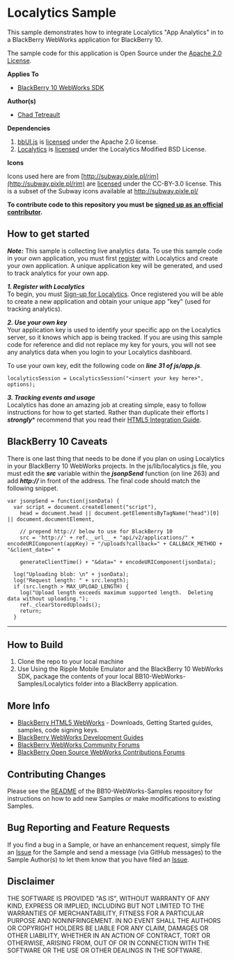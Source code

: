 # Localytics Sample

This sample demonstrates how to integrate Localytics "App Analytics" in to a BlackBerry WebWorks application for BlackBerry 10.

The sample code for this application is Open Source under the [Apache 2.0 License](http://www.apache.org/licenses/LICENSE-2.0.html).

**Applies To**

* [BlackBerry 10 WebWorks SDK](https://developer.blackberry.com/html5/download/sdk) 

**Author(s)** 

* [Chad Tetreault](http://www.twitter.com/chadtatro)

**Dependencies**

1. [bbUI.js](https://github.com/blackberry/bbUI.js) is [licensed](https://github.com/blackberry/bbUI.js/blob/master/LICENSE) under the Apache 2.0 license.
2. [Localytics](http://localytics.com) is [licensed](http://www.localytics.com/docs/opensourceinfo/#license-documentation) under the Localytics Modified BSD License.

**Icons**

Icons used here are from [http://subway.pixle.pl/rim](http://subway.pixle.pl/rim) are [licensed](http://creativecommons.org/licenses/by/3.0/) under the CC-BY-3.0 license.  This is a subset of the Subway icons available at http://subway.pixle.pl/

**To contribute code to this repository you must be [signed up as an official contributor](http://blackberry.github.com/howToContribute.html).**

<!-- ## Screenshots 

![Screenshot](https://raw.github.com/ctetreault/BB10-WebWorks-Samples/master/WindowCovers/screenshot.png)
 -->

## How to get started

***Note:*** This sample is collecting live analytics data. To use this sample code in your own application, you must first [register](http://www.localytics.com/register) with Localytics and create your own application. A unique application key will be generated, and used to track analytics for your own app.

***1. Register with Localytics***</br>
To begin, you must [Sign-up for Localytics](http://www.localytics.com/register). Once registered you will be able to create a new application and obtain your unique app "key" (used for tracking analytics).<br/>

***2. Use your own key***</br>
Your application key is used to identify your specific app on the Localytics server, so it knows which app is being tracked. If you are using this sample code for reference and did not replace my key for yours, you will not see any analytics data when you login to your Localytics dashboard.

To use your own key, edit the following code on ***line 31 of js/app.js***.

```
localyticsSession = LocalyticsSession("<insert your key here>", options);
```

***3. Tracking events and usage***</br>
Localytics has done an amazing job at creating simple, easy to follow instructions for how to get started. Rather than duplicate their efforts I ***strongly**** recommend that you read their [HTML5 Integration Guide](http://www.localytics.com/docs/html5-integration/).

## BlackBerry 10 Caveats
There is one last thing that needs to be done if you plan on using Localytics in your BlackBerry 10 WebWorks projects. In the js/lib/localytics.js file, you must edit the ***src*** variable within the ***jsonpSend*** function (on line 263) and add ***http://*** in front of the address. The final code should match the following snippet.

```
var jsonpSend = function(jsonData) {
  var script = document.createElement("script"),
    head = document.head || document.getElementsByTagName("head")[0] || document.documentElement,
   
    // prepend http:// below to use for BlackBerry 10
    src = 'http://' + ref.__url__ + "api/v2/applications/" + encodeURIComponent(appKey) + "/uploads?callback=" + CALLBACK_METHOD + "&client_date=" + 

    generateClientTime() + "&data=" + encodeURIComponent(jsonData);

  log("Uploading blob: \n" + jsonData);
  log("Request length: " + src.length);
  if (src.length > MAX_UPLOAD_LENGTH) {
    log("Upload length exceeds maximum supported length.  Deleting data without uploading.");
    ref._clearStoredUploads();
    return;
  }
```      


***
## How to Build

1. Clone the repo to your local machine
2. Use Using the Ripple Mobile Emulator and the BlackBerry 10 WebWorks SDK, package the contents of your local BB10-WebWorks-Samples/Localytics folder into a BlackBerry application.

## More Info

* [BlackBerry HTML5 WebWorks](https://bdsc.webapps.blackberry.com/html5/) - Downloads, Getting Started guides, samples, code signing keys.
* [BlackBerry WebWorks Development Guides](https://bdsc.webapps.blackberry.com/html5/documentation)
* [BlackBerry WebWorks Community Forums](http://supportforums.blackberry.com/t5/Web-and-WebWorks-Development/bd-p/browser_dev)
* [BlackBerry Open Source WebWorks Contributions Forums](http://supportforums.blackberry.com/t5/BlackBerry-WebWorks/bd-p/ww_con)

## Contributing Changes

Please see the [README](https://github.com/blackberry/BB10-WebWorks-Samples) of the BB10-WebWorks-Samples repository for instructions on how to add new Samples or make modifications to existing Samples.

## Bug Reporting and Feature Requests

If you find a bug in a Sample, or have an enhancement request, simply file an [Issue](https://github.com/blackberry/BB10-WebWorks-Samples/issues) for the Sample and send a message (via GitHub messages) to the Sample Author(s) to let them know that you have filed an [Issue](https://github.com/blackberry/BB10-WebWorks-Samples/issues).

## Disclaimer

THE SOFTWARE IS PROVIDED "AS IS", WITHOUT WARRANTY OF ANY KIND, EXPRESS OR IMPLIED, INCLUDING BUT NOT LIMITED TO THE WARRANTIES OF MERCHANTABILITY, FITNESS FOR A PARTICULAR PURPOSE AND NONINFRINGEMENT. IN NO EVENT SHALL THE AUTHORS OR COPYRIGHT HOLDERS BE LIABLE FOR ANY CLAIM, DAMAGES OR OTHER LIABILITY, WHETHER IN AN ACTION OF CONTRACT, TORT OR OTHERWISE, ARISING FROM, OUT OF OR IN CONNECTION WITH THE SOFTWARE OR THE USE OR OTHER DEALINGS IN THE SOFTWARE.
